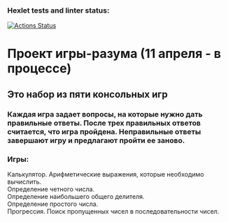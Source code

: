 ### Hexlet tests and linter status:
[![Actions Status](https://github.com/Lerrrr/frontend-project-lvl1/workflows/hexlet-check/badge.svg)](https://github.com/Lerrrr/frontend-project-lvl1/actions)
# Проект игры-разума (11 апреля - в процессе)
## Это набор из пяти консольных игр
### Каждая игра задает вопросы, на которые нужно дать правильные ответы. После трех правильных ответов считается, что игра пройдена. Неправильные ответы завершают игру и предлагают пройти ее заново. <br> 
### Игры: <br>
Калькулятор. Арифметические выражения, которые необходимо вычислить. <br>
Определение четного числа. <br>
Определение наибольшего общего делителя. <br>
Определение простого числа. <br>
Прогрессия. Поиск пропущенных чисел в последовательности чисел.
